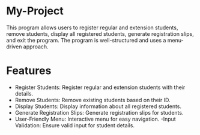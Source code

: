# My-Project
This program allows users to register regular and extension students, remove students, display all registered students, generate registration slips, and exit the program. The program is well-structured and uses a menu-driven approach.
# Features
- Register Students: Register regular and extension students with their details.
- Remove Students: Remove existing students based on their ID.
- Display Students: Display information about all registered students.
- Generate Registration Slips: Generate registration slips for students.
- User-Friendly Menu: Interactive menu for easy navigation.
-Input Validation: Ensure valid input for student details.


